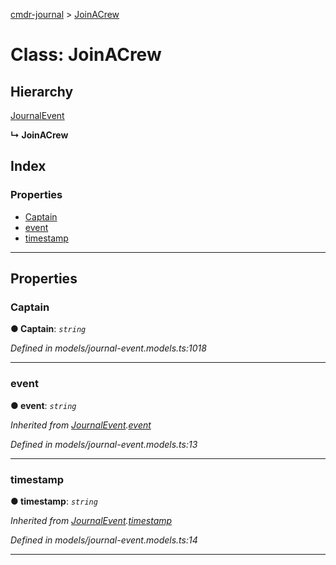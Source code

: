 [cmdr-journal](../README.md) > [JoinACrew](../classes/joinacrew.md)



# Class: JoinACrew

## Hierarchy


 [JournalEvent](journalevent.md)

**↳ JoinACrew**







## Index

### Properties

* [Captain](joinacrew.md#captain)
* [event](joinacrew.md#event)
* [timestamp](joinacrew.md#timestamp)



---
## Properties
<a id="captain"></a>

###  Captain

**●  Captain**:  *`string`* 

*Defined in models/journal-event.models.ts:1018*





___

<a id="event"></a>

###  event

**●  event**:  *`string`* 

*Inherited from [JournalEvent](journalevent.md).[event](journalevent.md#event)*

*Defined in models/journal-event.models.ts:13*





___

<a id="timestamp"></a>

###  timestamp

**●  timestamp**:  *`string`* 

*Inherited from [JournalEvent](journalevent.md).[timestamp](journalevent.md#timestamp)*

*Defined in models/journal-event.models.ts:14*





___


